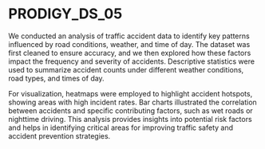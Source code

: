 # PRODIGY_DS_05
We conducted an analysis of traffic accident data to identify key patterns influenced by road conditions, weather, and time of day. The dataset was first cleaned to ensure accuracy, and we then explored how these factors impact the frequency and severity of accidents. Descriptive statistics were used to summarize accident counts under different weather conditions, road types, and times of day.

For visualization, heatmaps were employed to highlight accident hotspots, showing areas with high incident rates. Bar charts illustrated the correlation between accidents and specific contributing factors, such as wet roads or nighttime driving. This analysis provides insights into potential risk factors and helps in identifying critical areas for improving traffic safety and accident prevention strategies.
